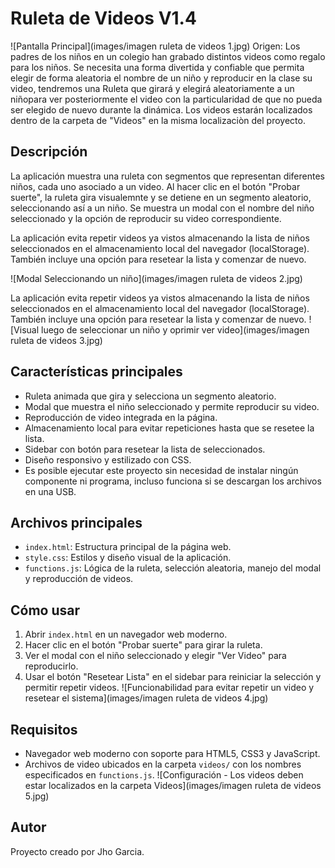 # Ruleta de Videos V1.4
 ![Pantalla Principal](images/imagen ruleta de videos 1.jpg)
Origen: Los padres de los niños en un colegio han grabado distintos videos como regalo para los niños. Se necesita una forma divertida y confiable que permita elegir de forma aleatoria el nombre de un niño y reproducir en la clase su video, tendremos una Ruleta que girará y elegirá aleatoriamente a un niñopara ver posteriormente el video con la particularidad de que no pueda ser elegido de nuevo durante la dinámica.
Los videos estarán localizados dentro de la carpeta de "Videos" en la misma localizaciòn del proyecto.

## Descripción

La aplicación muestra una ruleta con segmentos que representan diferentes niños, cada uno asociado a un video. Al hacer clic en el botón "Probar suerte", la ruleta gira visualemnte y se detiene en un segmento aleatorio, seleccionando así a un niño. Se muestra un modal con el nombre del niño seleccionado y la opción de reproducir su video correspondiente.

La aplicación evita repetir videos ya vistos almacenando la lista de niños seleccionados en el almacenamiento local del navegador (localStorage). También incluye una opción para resetear la lista y comenzar de nuevo.

![Modal Seleccionando un niño](images/imagen ruleta de videos 2.jpg)

La aplicación evita repetir videos ya vistos almacenando la lista de niños seleccionados en el almacenamiento local del navegador (localStorage). También incluye una opción para resetear la lista y comenzar de nuevo.
![Visual luego de seleccionar un niño y oprimir ver video](images/imagen ruleta de videos 3.jpg)


## Características principales

- Ruleta animada que gira y selecciona un segmento aleatorio.
- Modal que muestra el niño seleccionado y permite reproducir su video.
- Reproducción de video integrada en la página.
- Almacenamiento local para evitar repeticiones hasta que se resetee la lista.
- Sidebar con botón para resetear la lista de seleccionados.
- Diseño responsivo y estilizado con CSS.
- Es posible ejecutar este proyecto sin necesidad de instalar ningún componente ni programa, incluso funciona si se descargan los archivos en una USB.

## Archivos principales

- `index.html`: Estructura principal de la página web.
- `style.css`: Estilos y diseño visual de la aplicación.
- `functions.js`: Lógica de la ruleta, selección aleatoria, manejo del modal y reproducción de videos.

## Cómo usar

1. Abrir `index.html` en un navegador web moderno.
2. Hacer clic en el botón "Probar suerte" para girar la ruleta.
3. Ver el modal con el niño seleccionado y elegir "Ver Video" para reproducirlo.
4. Usar el botón "Resetear Lista" en el sidebar para reiniciar la selección y permitir repetir videos.
![Funcionabilidad para evitar repetir un video y resetear el sistema](images/imagen ruleta de videos 4.jpg)

## Requisitos

- Navegador web moderno con soporte para HTML5, CSS3 y JavaScript.
- Archivos de video ubicados en la carpeta `videos/` con los nombres especificados en `functions.js`.
![Configuración - Los videos deben estar localizados en la carpeta Videos](images/imagen ruleta de videos 5.jpg)
## Autor

Proyecto creado por Jho Garcia.
